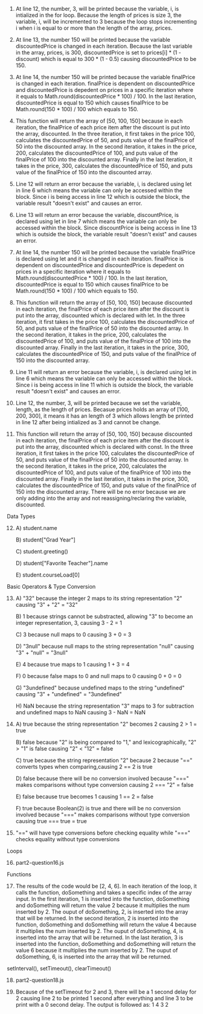 1) At line 12, the number, 3, will be printed because the variable, i, is intialized in the for loop. Because the length of prices is size 3, the variable, i, will be incremented to 3 because the loop stops incrementing i when i is equal to or more than the length of the array, prices.

2) At line 13, the number 150 will be printed because the variable discountedPrice is changed in each iteration. Because the last variable in the array, prices, is 300, discountedPrice is set to prices[i] * (1 - discount) which is equal to 300 * (1 - 0.5) causing discountedPrice to be 150.

3) At line 14, the number 150 will be printed because the variable finalPrice is changed in each iteration. finalPrice is dependent on discountedPrice and discountedPrice is depedent on prices in a specific iteration where it equals to Math.round(discountedPrice * 100) / 100. In the last iteration, discountedPrice is equal to 150 which causes finalPrice to be Math.round(150 * 100) / 100 which equals to 150.

4) This function will return the array of [50, 100, 150] because in each iteration, the finalPrice of each price item after the discount is put into the array, discounted. In the three iteration, it first takes in the price 100, calculates the discountedPrice of 50, and puts value of the finalPrice of 50 into the discounted array. In the second iteration, it takes in the price, 200, calculates the discountedPrice of 100, and puts value of the finalPrice of 100 into the discounted array. Finally in the last iteration, it takes in the price, 300, calculates the discountedPrice of 150, and puts value of the finalPrice of 150 into the discounted array.

5) Line 12 will return an error because the variable, i, is declared using let in line 6 which means the variable can only be accessed within the block. Since i is being access in line 12 which is outside the block, the variable result "doesn't exist" and causes an error.

6) Line 13 will return an error because the variable, discountPrice, is declared using let in line 7 which means the variable can only be accessed within the block. Since discountPrice is being access in line 13 which is outside the block, the variable result "doesn't exist" and causes an error.

7) At line 14, the number 150 will be printed because the variable finalPrice is declared using let and it is changed in each iteration. finalPrice is dependent on discountedPrice and discountedPrice is depedent on prices in a specific iteration where it equals to Math.round(discountedPrice * 100) / 100. In the last iteration, discountedPrice is equal to 150 which causes finalPrice to be Math.round(150 * 100) / 100 which equals to 150.

8) This function will return the array of [50, 100, 150] because discounted in each iteration, the finalPrice of each price item after the discount is put into the array, discounted which is declared with let. In the three iteration, it first takes in the price 100, calculates the discountedPrice of 50, and puts value of the finalPrice of 50 into the discounted array. In the second iteration, it takes in the price, 200, calculates the discountedPrice of 100, and puts value of the finalPrice of 100 into the discounted array. Finally in the last iteration, it takes in the price, 300, calculates the discountedPrice of 150, and puts value of the finalPrice of 150 into the discounted array.

9) Line 11 will return an error because the variable, i, is declared using let in line 6 which means the variable can only be accessed within the block. Since i is being access in line 11 which is outside the block, the variable result "doesn't exist" and causes an error.

10) Line 12, the number, 3, will be printed because we set the variable, length, as the length of prices. Becasue prices holds an array of [100, 200, 300], it means it has an length of 3 which allows length be printed in line 12 after being intialized as 3 and cannot be change.

11) This function will return the array of [50, 100, 150] because discounted in each iteration, the finalPrice of each price item after the discount is put into the array, discounted which is declared with const. In the three iteration, it first takes in the price 100, calculates the discountedPrice of 50, and puts value of the finalPrice of 50 into the discounted array. In the second iteration, it takes in the price, 200, calculates the discountedPrice of 100, and puts value of the finalPrice of 100 into the discounted array. Finally in the last iteration, it takes in the price, 300, calculates the discountedPrice of 150, and puts value of the finalPrice of 150 into the discounted array. There will  be no error because we are only adding into the array and not reassigning/reclaring the variable, discounted.

Data Types

12) A) student.name

    B) student["Grad Year"]

    C) student.greeting()

    D) student["Favorite Teacher"].name

    E) student.courseLoad[0]

Basic Operators & Type Conversion 

13) A) "32" because the integer 2 maps to its string representation "2" causing "3" + "2" = "32"
 
    B) 1 because strings cannot be substracted, allowing "3" to become an integer representation, 3, causing 3 - 2 = 1

    C) 3 because null maps to 0 causing 3 + 0 = 3

    D) "3null" because null maps to the string representation "null" causing "3" + "null" = "3null"

    E) 4 because true maps to 1 causing 1 + 3 = 4

    F) 0 because false maps to 0 and null maps to 0 causing 0 + 0 = 0

    G) "3undefined" because undefined maps to the string "undefined" causing "3" + "undefined" = "3undefined"

    H) NaN because the string representation "3" maps to 3 for subtraction and undefined maps to NaN causing 3 - NaN = NaN

14) A) true because the string representation "2" becomes 2 causing 2 > 1 = true
    
    B) false because "2" is being compared to "1," and lexicographically, "2" > "1" is false causing "2" < "12" = false

    C) true because the string representation "2" because 2 because "==" converts types when comparing,causing 2 == 2 is true

    D) false because there will be no conversion involved because "===" makes comparisons without type conversion causing 2 === "2" = false

    E) false because true becomes 1 causing 1 == 2 = false
    
    F) true because Boolean(2) is true and there will be no conversion involved because "===" makes comparisons without type conversion causing true === true = true

15) "==" will have type conversions before checking equality while "===" checks equality without type conversions

Loops

16) part2-question16.js

Functions

17) The results of the code would be [2, 4, 6]. In each iteration of the loop, it calls the function, doSomething and takes a specific index of the array input. In the first iteration, 1 is inserted into the function, doSomething and doSomething will return the value 2 because it multiplies the num inserted by 2. The ouput of doSomething, 2, is inserted into the array that will be returned. In the second iteration, 2 is inserted into the function, doSomething and doSomething will return the value 4 because it multiplies the num inserted by 2. The ouput of doSomething, 4, is inserted into the array that will be returned. In the last iteration, 3 is inserted into the function, doSomething and doSomething will return the value 6 because it multiplies the num inserted by 2. The ouput of doSomething, 6, is inserted into the array that will be returned.

setInterval(), setTimeout(), clearTimeout()

18) part2-question18.js

19) Because of the setTimeout for 2 and 3, there will be a 1 second delay for 2 causing line 2 to be printed 1 second after everything and line 3 to be print with a 0 second delay. The output is followed as:
  1
  4
  3
  2
